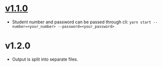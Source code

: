 # [v1.1.0](https://github.com/MarkNjunge/ams-parse/releases/tag/v1.1.0)

- Student number and password can be passed through cli: `yarn start --number=<your_number> --password=<your_password>`

# v1.2.0

- Output is split into separate files.
